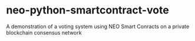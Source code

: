 # neo-python-smartcontract-vote
A demonstration of a voting system using NEO Smart Conracts on a private blockchain consensus network
